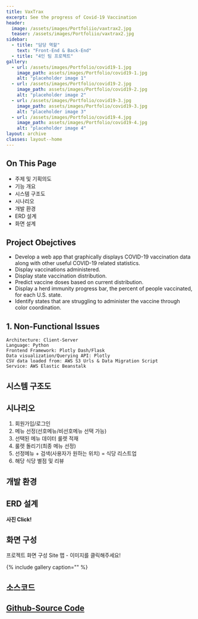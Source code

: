 ```yaml
---
title: VaxTrax
excerpt: See the progress of Covid-19 Vaccination
header:
  image: /assets/images/Portfoliio/vaxtrax2.jpg
  teaser: /assets/images/Portfoliio/vaxtrax2.jpg
sidebar:
  - title: "담당 역할"
    text: "Front-End & Back-End"
  - title: "4인 팀 프로젝트"
gallery:
  - url: /assets/images/Portfolio/covid19-1.jpg
    image_path: assets/images/Portfolio/covid19-1.jpg
    alt: "placeholder image 1"
  - url: /assets/images/Portfolio/covid19-2.jpg
    image_path: assets/images/Portfolio/covid19-2.jpg
    alt: "placeholder image 2"
  - url: /assets/images/Portfolio/covid19-3.jpg
    image_path: assets/images/Portfolio/covid19-3.jpg
    alt: "placeholder image 3"
  - url: /assets/images/Portfolio/covid19-4.jpg
    image_path: assets/images/Portfolio/covid19-4.jpg
    alt: "placeholder image 4"
layout: archive
classes: layout--home
---
```




## On This Page

- 주제 및 기획의도
- 기능 개요
- 시스템 구조도
- 시나리오
- 개발 환경
- ERD 설계
- 화면 설계


## Project Obejctives
  - Develop a web app that graphically displays COVID-19 vaccination data along with other useful COVID-19 related statistics.
  - Display vaccinations administered.
  - Display state vaccination distribution.
  - Predict vaccine doses based on current distribution.
  - Display a herd immunity progress bar, the percent of people vaccinated, for each U.S. state.
  - Identify states that are struggling to administer the vaccine through color coordination.

## 1. Non-Functional Issues

```
Architecture: Client-Server
Language: Python
Frontend Framework: Plotly Dash/Flask
Data visualization/Querying API: Plotly
CSV data loaded from: AWS S3 Urls & Data Migration Script
Service: AWS Elastic Beanstalk
```


## 시스템 구조도


## 시나리오

1. 회원가입/로그인
2. 메뉴 선정(선호메뉴/비선호메뉴 선택 가능)
3. 선택된 메뉴 데이터 룰렛 적재
4. 룰렛 돌리기(최종 메뉴 선정)
5. 선정메뉴 + 검색(사용자가 원하는 위치) = 식당 리스트업
6. 해당 식당 별점 및 리뷰





## 개발 환경


## ERD 설계

**사진 Click!**


## 화면 구성                                                                                                                                                                                        

프로젝트 화면 구성 Site 맵 - 이미지를 클릭해주세요!

{% include gallery caption="" %}



## 소스코드

## [Github-Source Code](https://github.com/harachoi/VaxTrax)

